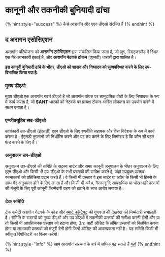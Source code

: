 # कानूनी और तकनीकी बुनियादी ढांचा

{% hint style="success" %}
कैसे आरागॉन और एएन डीएओ संरचित हैं
{% endhint %}

## **द अरागन एसोसिएशन**

आरागॉन परियोजना को **आरागॉन एसोसिएशन** द्वारा संचालित किया जाता है, जो ज़ुग, स्विट्जरलैंड में स्थित एक गैर-लाभकारी इकाई है, और **आरागॉन नेटवर्क टोकन** (एएनटी) धारकों द्वारा शासित है।

**इस कानूनी बुनियादी ढांचे के भीतर, डीएओ को शासन और निष्पादन को सुव्यवस्थित करने के लिए उप-विभाजित किया गया हैः**

### **मुख्य डीएओ**

मुख्य डीएओ एक आरागॉन गवर्न डीएओ है जो आरागॉन वॉयस पर सामुदायिक वोटों के लिए निष्पादक के रूप में कार्य करता है, जो    **$ANT** धारकों को नेटवर्क पर प्रत्यक्ष टोकन-भारित लोकतंत्र का उपयोग करने में सक्षम बनाता है।

### **एग्जीक्यूटिव सब-डीएओ**

कार्यकारी उप-डीएओ (ईएसडी) एएन डीएओ के लिए रणनीति सहायक और वित्त निदेशक के रूप में कार्य करता है। ईएसडी भुगतानों को निर्धारित करने और यह तय करने के लिए जिम्मेदार है कि कौन सी पहल फंड करने के लिए है।

### अनुपालन उप-डीएओ

अनुपालन उप-डीएओ की समिति के सदस्य चार्टर और समग्र कानूनी अनुपालन के भीतर अनुपालन के लिए एएन डीएओ और किसी भी उप-डीएओ के सभी प्रस्तावों की समीक्षा करते हैं, जहां उपयुक्त प्रस्ताव रचनाकारों को प्रतिक्रिया प्रदान करते हैं। वे किसी भी प्रस्ताव वे इस चार्टर या अवैध के किसी भी हिस्से के साथ गैर अनुपालन होने के लिए लगता है और किसी भी अवैध, गैरकानूनी, आपराधिक या धोखाधड़ी प्रस्तावों की मंजूरी के लिए पूरी कानूनी जिम्मेदारी ग्रहण को हटाने के साथ आरोप लगाया है।

### टेक समिति

टेक कमेटी अरागोन नेटवर्क के कोड और [स्मार्ट कॉन्ट्रैक्ट](https://en.wikipedia.org/wiki/Smart\_contract) की गुणवत्ता की देखरेख की जिम्मेदारी संभालती है। समिति के सदस्यों को मुख्य डीएओ और उप डीएओ में तकनीकी प्रस्तावों की समीक्षा करनी होगी और या तो किसी भी आपत्तिजनक प्रस्ताव को हटाना होगा, 3rd पार्टी ऑडिट के लंबित प्रस्तावों को निलंबित करना होगा या लाभकारी प्रस्तावों को मंजूरी देनी होगी जिन्हें ऑडिट की आवश्यकता नहीं है। यह समिति किसी भी स्वीकृत रिपोजिटरी का विलय करेगी।

{% hint style="info" %}
आप आरागॉन संरचना के बारे में अधिक पढ़ सकते हैं [यहाँ](https://andao.aragon.org/#Structure)
{% endhint %}
